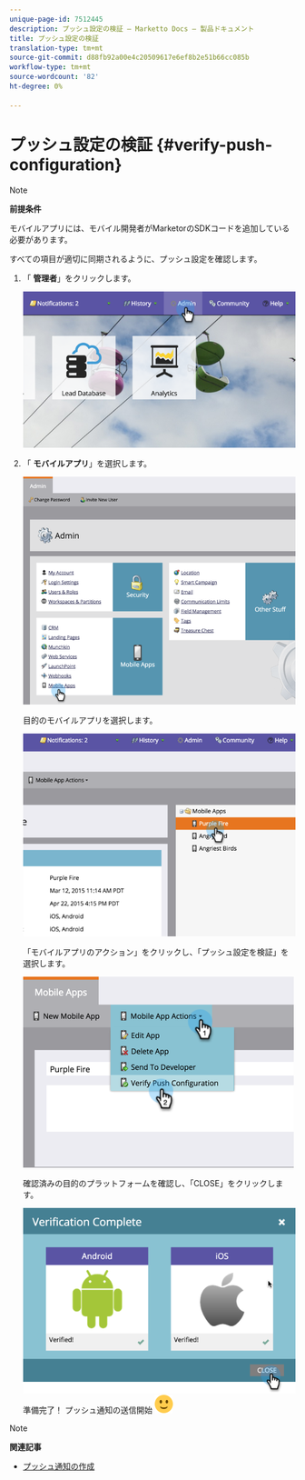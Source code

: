 ```yaml
---
unique-page-id: 7512445
description: プッシュ設定の検証 — Marketto Docs — 製品ドキュメント
title: プッシュ設定の検証
translation-type: tm+mt
source-git-commit: d88fb92a00e4c20509617e6ef8b2e51b66cc085b
workflow-type: tm+mt
source-wordcount: '82'
ht-degree: 0%

---
```



# プッシュ設定の検証 {#verify-push-configuration}

>[!NOTE]
>
>**前提条件**
>
>モバイルアプリには、モバイル開発者がMarketorのSDKコードを追加している必要があります。

すべての項目が適切に同期されるように、プッシュ設定を確認します。

1. 「 **管理者**」をクリックします。

   ![](assets/image2015-4-22-16-3a12-3a32.png)

1. 「 **モバイルアプリ**」を選択します。

   ![](assets/image2015-4-22-16-3a14-3a29.png)

   目的のモバイルアプリを選択します。

   ![](assets/image2015-4-22-16-3a33-3a19.png)

   「モバイルアプリのアクション」をクリックし、「プッシュ設定を検証」を選択します。

   ![](assets/image2015-4-22-17-3a25-3a8.png)

   確認済みの目的のプラットフォームを確認し、「CLOSE」をクリックします。

   ![](assets/image2015-4-22-18-3a52-3a38.png)   準備完了！ プッシュ通知の送信開始 ![（スマイル）が可能になりました。](assets/smile.svg)

>[!NOTE]
>
>**関連記事**
>
>* [プッシュ通知の作成](../../../product-docs/mobile-marketing/push-notifications/create-a-push-notification.md)

>



